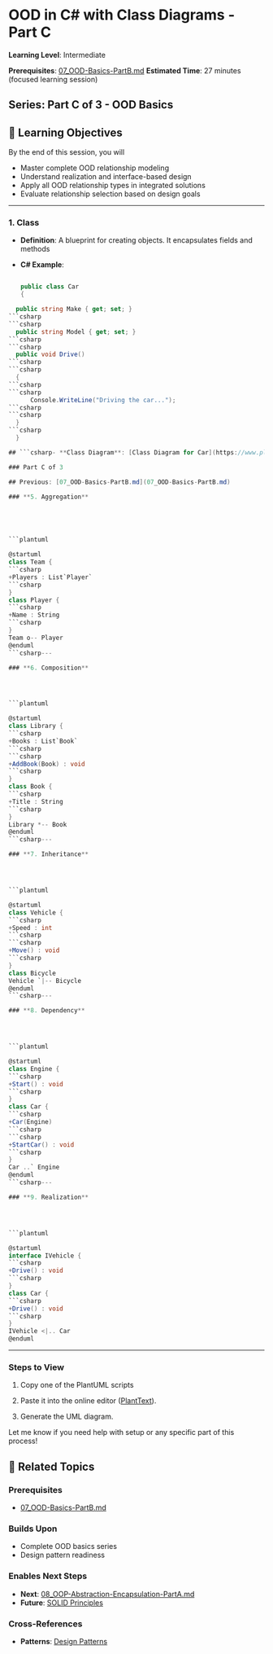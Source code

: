 # **OOD in C# with Class Diagrams** - Part C

**Learning Level**: Intermediate

**Prerequisites**: [07_OOD-Basics-PartB.md](07_OOD-Basics-PartB.md)
**Estimated Time**: 27 minutes (focused learning session)

## **Series**: Part C of 3 - OOD Basics

## 🎯 Learning Objectives

By the end of this session, you will

- Master complete OOD relationship modeling
- Understand realization and interface-based design
- Apply all OOD relationship types in integrated solutions
- Evaluate relationship selection based on design goals

---

### **1. Class**

- **Definition**: A blueprint for creating objects. It encapsulates fields and methods

- **C# Example**:

  ```csharp

  public class Car
  {

```csharp
  public string Make { get; set; }
```csharp
```csharp
  public string Model { get; set; }
```csharp
```csharp
  public void Drive()
```csharp
```csharp
  {
```csharp
```csharp
      Console.WriteLine("Driving the car...");
```csharp
```csharp
  }
```csharp
  }

## ```csharp- **Class Diagram**: [Class Diagram for Car](https://www.plantuml.com/plantuml/uml/SoWkIImgAStDuU9BoIhEIImk5D0e5L9Bo2vEpK_oiy9Ep4DiIW_8p4L9Q0dCJ4HMLtLKXL93qD__cCIFPMEx9bUsKc1FpjIFpmIQZJYIMZ3LtA4ZDA3n0000)

### Part C of 3

## Previous: [07_OOD-Basics-PartB.md](07_OOD-Basics-PartB.md)

### **5. Aggregation**





```plantuml

@startuml
class Team {
```csharp
+Players : List`Player`
```csharp
}
class Player {
```csharp
+Name : String
```csharp
}
Team o-- Player
@enduml
```csharp---

### **6. Composition**




```plantuml

@startuml
class Library {
```csharp
+Books : List`Book`
```csharp
```csharp
+AddBook(Book) : void
```csharp
}
class Book {
```csharp
+Title : String
```csharp
}
Library *-- Book
@enduml
```csharp---

### **7. Inheritance**




```plantuml

@startuml
class Vehicle {
```csharp
+Speed : int
```csharp
```csharp
+Move() : void
```csharp
}
class Bicycle
Vehicle `|-- Bicycle
@enduml
```csharp---

### **8. Dependency**




```plantuml

@startuml
class Engine {
```csharp
+Start() : void
```csharp
}
class Car {
```csharp
+Car(Engine)
```csharp
```csharp
+StartCar() : void
```csharp
}
Car ..` Engine
@enduml
```csharp---

### **9. Realization**




```plantuml

@startuml
interface IVehicle {
```csharp
+Drive() : void
```csharp
}
class Car {
```csharp
+Drive() : void
```csharp
}
IVehicle <|.. Car
@enduml
```

---

### Steps to View

1. Copy one of the PlantUML scripts

1. Paste it into the online editor ([PlantText](https://www.planttext.com/)).
1. Generate the UML diagram.

Let me know if you need help with setup or any specific part of this process!

## 🔗 Related Topics

### **Prerequisites**

- [07_OOD-Basics-PartB.md](07_OOD-Basics-PartB.md)

### **Builds Upon**

- Complete OOD basics series
- Design pattern readiness

### **Enables Next Steps**

- **Next**: [08_OOP-Abstraction-Encapsulation-PartA.md](08_OOP-Abstraction-Encapsulation-PartA.md)
- **Future**: [SOLID Principles](../02_SOLID-Principles/)

### **Cross-References**

- **Patterns**: [Design Patterns](../03_Design-Patterns/)
